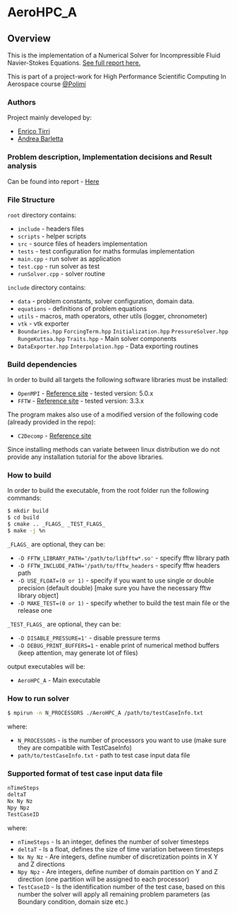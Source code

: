 # AeroHPC_A

## Overview

This is the implementation of a Numerical Solver for Incompressible Fluid Navier-Stokes Equations. [See full report here.](report.pdf)

This is part of a project-work for High Performance Scientific Computing In Aerospace course [@Polimi](https://www.polimi.it/)

### Authors
Project mainly developed by:
- [Enrico Tirri](https://github.com/EnricoTirri)
- [Andrea Barletta](https://github.com/AndreaBarletta)

### Problem description, Implementation decisions and Result analysis

Can be found into report - [Here](report.pdf)

### File Structure

`root` directory contains:
* `include` -  headers files
* `scripts` - helper scripts
* `src` - source files of headers implementation
* `tests` - test configuration for maths formulas implementation 
* `main.cpp` - run solver as application
* `test.cpp` - run solver as test
* `runSolver.cpp` - solver routine


`include` directory contains:
* `data` - problem constants, solver configuration, domain data.
* `equations` - definitions of problem equations
* `utils` - macros, math operators, other utils (logger, chronometer)
* `vtk` - vtk exporter
* `Boundaries.hpp` `ForcingTerm.hpp` `Initialization.hpp` `PressureSolver.hpp` `RungeKuttaa.hpp` `Traits.hpp` -  Main solver components
* `DataExporter.hpp` `Interpolation.hpp` -  Data exporting routines



### Build dependencies

In order to build all targets the following software libraries must be installed:

* `OpenMPI` - [Reference site](https://www.open-mpi.org/) - tested version: 5.0.x
* `FFTW` - [Reference site](https://fftw.org/) - tested version: 3.3.x

The program makes also use of a modified version of the following code (already provided in the repo):
* `C2Decomp` - [Reference site](https://github.com/emathew1/2Decomp_C)

Since installing methods can variate between linux distribution we do not provide any installation tutorial for the above libraries.

### How to build

In order to build the executable, from the root folder run the following commands:

```bash
$ mkdir build
$ cd build
$ cmake .. _FLAGS_ _TEST_FLAGS_
$ make -j %n
```

`_FLAGS_` are optional, they can be:
* `-D FFTW_LIBRARY_PATH='/path/to/libfftw*.so'` - specify fftw library path
* `-D FFTW_INCLUDE_PATH='/path/to/fftw_headers` - specify fftw headers path
* `-D USE_FLOAT=(0 or 1)` - specify if you want to use single or double precision (default double) [make sure you have the necessary fftw library object]
* `-D MAKE_TEST=(0 or 1)` - specify whether to build the test main file or the release one

`_TEST_FLAGS_` are optional, they can be:
* `-D DISABLE_PRESSURE=1'` - disable pressure terms
* `-D DEBUG_PRINT_BUFFERS=1` - enable print of numerical method buffers (keep attention, may generate lot of files)

output executables will be:
* `AeroHPC_A` - Main executable

### How to run solver

```bash
$ mpirun -n N_PROCESSORS ./AeroHPC_A /path/to/testCaseInfo.txt
```
where:
* `N_PROCESSORS` - is the number of processors you want to use (make sure they are compatible with TestCaseInfo)
* `path/to/testCaseInfo.txt` - path to test case input data file

### Supported format of test case input data file

```txt
nTimeSteps
deltaT
Nx Ny Nz
Npy Npz
TestCaseID
```
where:
* `nTimeSteps` - Is an integer, defines the number of solver timesteps
* `deltaT` - Is a float, defines the size of time variation between timesteps 
* `Nx Ny Nz` - Are integers, define number of discretization points in X Y and Z directions
* `Npy Npz` - Are integers, define number of domain partition on Y and Z direction (one partition will be assigned to each processor)
* `TestCaseID` - Is the identification number of the test case, based on this number the solver will apply all remaining problem parameters (as Boundary condition, domain size etc.)
